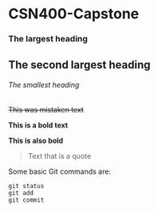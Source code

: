 # CSN400-Capstone

### The largest heading
## The second largest heading
###### The smallest heading


~~This was mistaken text~~

**This is a bold text**

__This is also bold__

> Text that is a quote

Some basic Git commands are:
```
git status
git add
git commit
```
